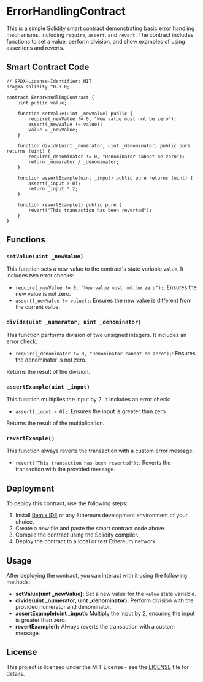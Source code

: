 # ErrorHandlingContract

This is a simple Solidity smart contract demonstrating basic error handling mechanisms, including `require`, `assert`, and `revert`. The contract includes functions to set a value, perform division, and show examples of using assertions and reverts.

## Smart Contract Code

```solidity
// SPDX-License-Identifier: MIT
pragma solidity ^0.8.0;

contract ErrorHandlingContract {
    uint public value;

    function setValue(uint _newValue) public {
        require(_newValue != 0, "New value must not be zero");
        assert(_newValue != value);
        value = _newValue;
    }
    
    function divide(uint _numerator, uint _denominator) public pure returns (uint) {
        require(_denominator != 0, "Denominator cannot be zero");
        return _numerator / _denominator;
    }
    
    function assertExample(uint _input) public pure returns (uint) {
        assert(_input > 0);
        return _input * 2;
    }
    
    function revertExample() public pure {
        revert("This transaction has been reverted");
    }
}
```

## Functions

### `setValue(uint _newValue)`

This function sets a new value to the contract's state variable `value`. It includes two error checks:
- `require(_newValue != 0, "New value must not be zero");`: Ensures the new value is not zero.
- `assert(_newValue != value);`: Ensures the new value is different from the current value.

### `divide(uint _numerator, uint _denominator)`

This function performs division of two unsigned integers. It includes an error check:
- `require(_denominator != 0, "Denominator cannot be zero");`: Ensures the denominator is not zero.

Returns the result of the division.

### `assertExample(uint _input)`

This function multiplies the input by 2. It includes an error check:
- `assert(_input > 0);`: Ensures the input is greater than zero.

Returns the result of the multiplication.

### `revertExample()`

This function always reverts the transaction with a custom error message:
- `revert("This transaction has been reverted");`: Reverts the transaction with the provided message.

## Deployment

To deploy this contract, use the following steps:

1. Install [Remix IDE](https://remix.ethereum.org/) or any Ethereum development environment of your choice.
2. Create a new file and paste the smart contract code above.
3. Compile the contract using the Solidity compiler.
4. Deploy the contract to a local or test Ethereum network.

## Usage

After deploying the contract, you can interact with it using the following methods:

- **setValue(uint _newValue):** Set a new value for the `value` state variable.
- **divide(uint _numerator, uint _denominator):** Perform division with the provided numerator and denominator.
- **assertExample(uint _input):** Multiply the input by 2, ensuring the input is greater than zero.
- **revertExample():** Always reverts the transaction with a custom message.

## License

This project is licensed under the MIT License - see the [LICENSE](LICENSE) file for details.
